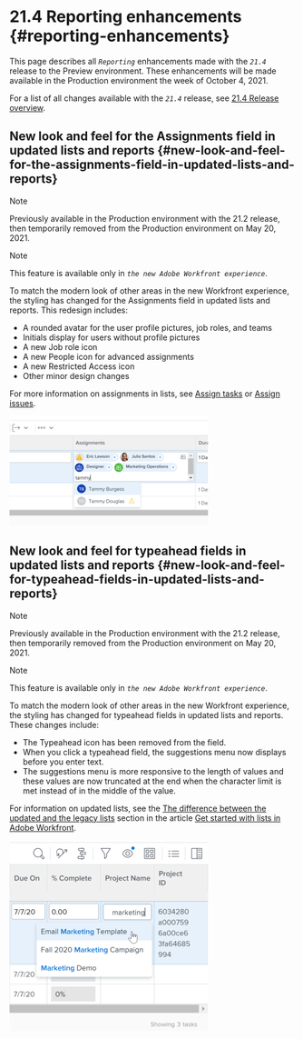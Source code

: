 


# 21.4 Reporting enhancements {#reporting-enhancements}

This page describes all *`Reporting`* enhancements made with the *`21.4`* release to the Preview environment. These enhancements will be made available in the Production environment the week of October 4, 2021. 


For a list of all changes available with the *`21.4`* release, see [21.4 Release overview](21.4-release-overview.md).


## New look and feel for the Assignments field in updated lists and reports {#new-look-and-feel-for-the-assignments-field-in-updated-lists-and-reports}



>[!NOTE]
>
>Previously available in the Production environment with the 21.2 release, then temporarily removed from the Production environment on May 20, 2021.




>[!NOTE]
>
>This feature is available only in *`the new Adobe Workfront experience`*.


To match the modern look of other areas in the new Workfront experience, the styling has changed for the Assignments field in updated lists and reports. This redesign includes:



*  A rounded avatar for the user profile pictures, job roles, and teams
*  Initials display for users without profile pictures
*  A new Job role icon
*  A new People icon for advanced assignments
*  A new Restricted Access icon
*  Other minor design changes


For more information on assignments in lists, see [Assign tasks](assign-tasks.md) or [Assign issues](assign-issues.md).


![](assets/assignments-updates-350x193.png)




## New look and feel for typeahead fields in updated lists and reports {#new-look-and-feel-for-typeahead-fields-in-updated-lists-and-reports}



>[!NOTE]
>
>Previously available in the Production environment with the 21.2 release, then temporarily removed from the Production environment on May 20, 2021.




>[!NOTE]
>
>This feature is available only in *`the new Adobe Workfront experience`*.


To match the modern look of other areas in the new Workfront experience, the styling has changed for typeahead fields in updated lists and reports. These changes include:



*  The Typeahead icon has been removed from the field.
*  When you click a typeahead field, the suggestions menu now displays before you enter text. 
*  The suggestions menu is more responsive to the length of values and these values are now truncated at the end when the character limit is met instead of in the middle of the value.


For information on updated lists, see the [The difference between the updated and the legacy lists](view-items-in-a-list.md#updated) section in the article [Get started with lists in Adobe Workfront](view-items-in-a-list.md).


![](assets/typeahead-updates-350x336.png)


